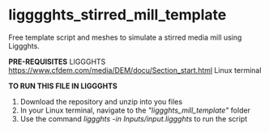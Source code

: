 # ligggghts_stirred_mill_template
Free template script and meshes to simulate a stirred media mill using Liggghts.


**PRE-REQUISITES**
LIGGGHTS https://www.cfdem.com/media/DEM/docu/Section_start.html
Linux terminal



**TO RUN THIS FILE IN LIGGGHTS**
1. Download the repository and unzip into you files
2. In your Linux terminal, navigate to the _"liggghts_mill_template"_ folder
3. Use the command _liggghts -in Inputs/input.liggghts_ to run the script
